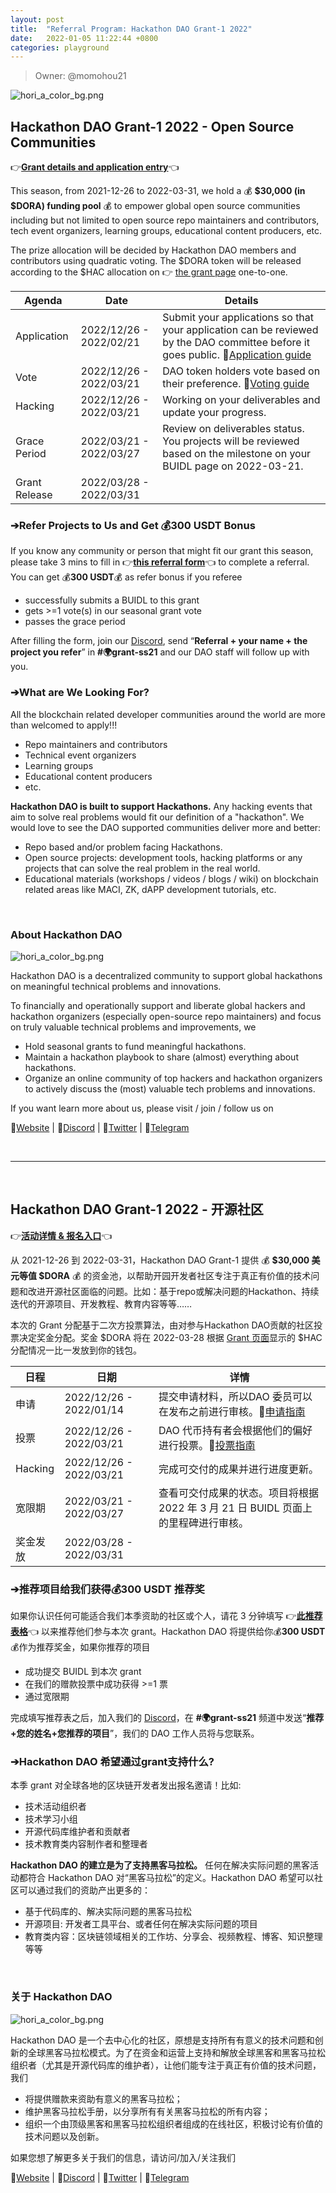 ```yaml
---
layout: post
title:  "Referral Program: Hackathon DAO Grant-1 2022"
date:   2022-01-05 11:22:44 +0800
categories: playground
---
```


> Owner: @momohou21

![hori_a_color_bg.png](/Hackathon-Playbook/img/grant22s1.png)

## **Hackathon DAO Grant-1 2022 - Open Source Communities**

👉[**Grant details and application entry**](https://hackerlink.io/grant/34/)👈

This season, from 2021-12-26 to 2022-03-31, we hold a 💰 **$30,000 (in $DORA) funding pool** 💰 to empower global open source communities including but not limited to open source repo maintainers and contributors, tech event organizers, learning groups, educational content producers, etc.

The prize allocation will be decided by Hackathon DAO members and contributors using quadratic voting. The $DORA token will be released according to the $HAC allocation on 👉 [the grant page](https://hackerlink.io/grant/34/) one-to-one.

| Agenda | Date | Details |
| --- | --- | --- |
| Application | 2022/12/26 - 2022/02/21 | Submit your applications so that your application can be reviewed by the DAO committee before it goes public. 🔗[Application guide](https://dorahacksglobal.github.io/Hackathon-Playbook/playground/2021/12/26/grant1-2022-application.html)   |
| Vote | 2022/12/26 - 2022/03/21 | DAO token holders vote based on their preference. 🔗[Voting guide](https://dorahacksglobal.github.io/Hackathon-Playbook/playground/2021/12/26/grant1-2022-voting.html) |
| Hacking | 2022/12/26 - 2022/03/21 | Working on your deliverables and update your progress.  |
| Grace Period | 2022/03/21 - 2022/03/27 | Review on deliverables status. You projects will be reviewed based on the milestone on your BUIDL page on 2022-03-21. |
| Grant Release | 2022/03/28 - 2022/03/31 |  |



### **➔Refer Projects to Us and Get 💰300 USDT Bonus**

If you know any community or person that might fit our grant this season, please take 3 mins to fill in 👉[**this referral form**](https://forms.gle/VZuD4JQAWo8Vjg8U6)👈 to complete a referral. You can get 💰**300 USDT**💰 as refer bonus if you referee 
- successfully submits a BUIDL to this grant
- gets >=1 vote(s) in our seasonal grant vote 
- passes the grace period

After filling the form, join our [Discord](https://discord.gg/gVBYGfmwQv), send “**Referral + your name + the project you refer**” in **#🌍grant-ss21** and our DAO staff will follow up with you.


### **➔What are We Looking For?**

All the blockchain related developer communities around the world are more than welcomed to apply!!!
- Repo maintainers and contributors
- Technical event organizers
- Learning groups
- Educational content producers
- etc.

**Hackathon DAO is built to support Hackathons.** Any hacking events that aim to solve real problems would fit our definition of a "hackathon". We would love to see the DAO supported communities deliver more and better:
- Repo based and/or problem facing Hackathons.
- Open source projects: development tools, hacking platforms or any projects that can solve the real problem in the real world.
- Educational materials (workshops / videos / blogs / wiki) on blockchain related areas like MACI, ZK, dAPP development tutorials, etc.

<br>

### About Hackathon DAO

![hori_a_color_bg.png](/Hackathon-Playbook/img/logo_pink.png)

Hackathon DAO is a decentralized community to support global hackathons on meaningful technical problems and innovations.

To financially and operationally support and liberate global hackers and hackathon organizers (especially open-source repo maintainers) and focus on truly valuable technical problems and improvements, we

- Hold seasonal grants to fund meaningful hackathons.
- Maintain a hackathon playbook to share (almost) everything about hackathons.
- Organize an online community of top hackers and hackathon organizers to actively discuss the (most) valuable tech problems and innovations.

If you want learn more about us, please visit / join / follow us on

🔗[Website](https://dorahacksglobal.github.io/Hackathon-Playbook/dao/) | 🔗[Discord](https://discord.gg/gVBYGfmwQv) | 🔗[Twitter](https://twitter.com/hackathonDAO) | 🔗[Telegram](https://t.me/+MHLRt9ZEp3AyMDRl)

<br>

---

<br>

## Hackathon DAO Grant-1 2022 - 开源社区

👉[**活动详情 & 报名入口**](https://hackerlink.io/grant/34/)👈

从 2021-12-26 到 2022-03-31，Hackathon DAO Grant-1 提供 💰 **$30,000 美元等值 $DORA** 💰 的资金池，以帮助开园开发者社区专注于真正有价值的技术问题和改进开源社区面临的问题。比如：基于repo或解决问题的Hackathon、持续迭代的开源项目、开发教程、教育内容等等……

本次的 Grant 分配基于二次方投票算法，由对参与Hackathon DAO贡献的社区投票决定奖金分配。奖金 $DORA 将在 2022-03-28 根据 [Grant 页面](https://hackerlink.io/grant/34/)显示的 $HAC 分配情况一比一发放到你的钱包。

| 日程 | 日期 | 详情 |
| --- | --- | --- |
| 申请 | 2022/12/26 - 2022/01/14 | 提交申请材料，所以DAO 委员可以在发布之前进行审核。🔗[申请指南](https://dorahacksglobal.github.io/Hackathon-Playbook/playground/2021/12/26/grant1-2022-application.html) |
| 投票 | 2022/12/26 - 2022/03/21 | DAO 代币持有者会根据他们的偏好进行投票。🔗[投票指南](https://dorahacksglobal.github.io/Hackathon-Playbook/playground/2021/12/26/grant1-2022-voting.html) |
| Hacking | 2022/12/26 - 2022/03/21 | 完成可交付的成果并进行进度更新。 |
| 宽限期 | 2022/03/21 - 2022/03/27 | 查看可交付成果的状态。项目将根据 2022 年 3 月 21 日 BUIDL 页面上的里程碑进行审核。 |
| 奖金发放 | 2022/03/28 - 2022/03/31 |  |


### **➔推荐项目给我们获得💰300 USDT 推荐奖**

如果你认识任何可能适合我们本季资助的社区或个人，请花 3 分钟填写 👉[**此推荐表格**](https://forms.gle/VZuD4JQAWo8Vjg8U6)👈 以来推荐他们参与本次 grant。Hackathon DAO 将提供给你💰**300 USDT**💰作为推荐奖金，如果你推荐的项目
- 成功提交 BUIDL 到本次 grant
- 在我们的赠款投票中成功获得 >=1 票
- 通过宽限期

完成填写推荐表之后，加入我们的 [Discord](https://discord.gg/gVBYGfmwQv)，在 **#🌍grant-ss21** 频道中发送“**推荐+您的姓名+您推荐的项目**”，我们的 DAO 工作人员将与您联系。


### **➔Hackathon DAO 希望通过grant支持什么?**

本季 grant 对全球各地的区块链开发者发出报名邀请！比如:
- 技术活动组织者
- 技术学习小组
- 开源代码库维护者和贡献者
- 技术教育类内容制作者和整理者

**Hackathon DAO 的建立是为了支持黑客马拉松。** 任何在解决实际问题的黑客活动都符合 Hackathon DAO 对“黑客马拉松”的定义。Hackathon DAO 希望可以社区可以通过我们的资助产出更多的：
- 基于代码库的、解决实际问题的黑客马拉松
- 开源项目: 开发者工具平台、或者任何在解决实际问题的项目
- 教育类内容：区块链领域相关的工作坊、分享会、视频教程、博客、知识整理等等

<br>

### 关于 Hackathon DAO

![hori_a_color_bg.png](/Hackathon-Playbook/img/logo_pink.png)

Hackathon DAO 是一个去中心化的社区，原想是支持所有有意义的技术问题和创新的全球黑客马拉松模式。为了在资金和运营上支持和解放全球黑客和黑客马拉松组织者（尤其是开源代码库的维护者），让他们能专注于真正有价值的技术问题，我们

- 将提供赠款来资助有意义的黑客马拉松；
- 维护黑客马拉松手册，以分享所有有关黑客马拉松的所有内容；
- 组织一个由顶级黑客和黑客马拉松组织者组成的在线社区，积极讨论有价值的技术问题以及创新。

如果您想了解更多关于我们的信息，请访问/加入/关注我们

🔗[Website](https://dorahacksglobal.github.io/Hackathon-Playbook/dao/) | 🔗[Discord](https://discord.gg/gVBYGfmwQv) | 🔗[Twitter](https://twitter.com/hackathonDAO) | 🔗[Telegram](https://t.me/+MHLRt9ZEp3AyMDRl)


